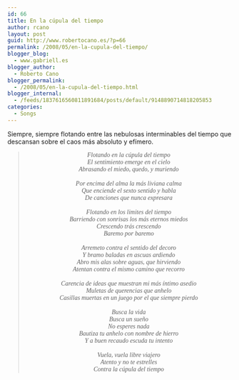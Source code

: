 ```yaml
---
id: 66
title: En la cúpula del tiempo
author: rcano
layout: post
guid: http://www.robertocano.es/?p=66
permalink: /2008/05/en-la-cupula-del-tiempo/
blogger_blog:
  - www.gabriell.es
blogger_author:
  - Roberto Cano
blogger_permalink:
  - /2008/05/en-la-cupula-del-tiempo.html
blogger_internal:
  - /feeds/1837616560811891684/posts/default/9148890714818205853
categories:
  - Songs
---
```

<div style="clear: both; text-align: center;">
</div>

Siempre, siempre flotando entre las nebulosas interminables del tiempo que descansan sobre el caos más absoluto y efímero.

<div style="text-align: center;">
  <blockquote>
    <p>
      <span style="font-family: Times, 'Times New Roman', serif;"><i>Flotando en la cúpula del tiempo</i></span><br /> <span style="font-family: Times, 'Times New Roman', serif;"><i>El sentimiento emerge en el cielo</i></span><br /> <span style="font-family: Times, 'Times New Roman', serif;"><i>Abrasando el miedo, quedo, y muriendo</i></span><br /> <span style="font-family: Times, 'Times New Roman', serif;"><i><br /> </i></span><span style="font-family: Times, 'Times New Roman', serif;"><i>Por encima del alma la más liviana calma</i></span><br /> <span style="font-family: Times, 'Times New Roman', serif;"><i>Que enciende el sexto sentido y habla</i></span><br /> <span style="font-family: Times, 'Times New Roman', serif;"><i>De canciones que nunca expresara</i></span><br /> <span style="font-family: Times, 'Times New Roman', serif;"><i><br /> </i></span><span style="font-family: Times, 'Times New Roman', serif;"><i>Flotando en los limites del tiempo</i></span><br /> <span style="font-family: Times, 'Times New Roman', serif;"><i>Barriendo con sonrisas los más eternos miedos</i></span><br /> <span style="font-family: Times, 'Times New Roman', serif;"><i>Crescendo trás crescendo</i></span><br /> <span style="font-family: Times, 'Times New Roman', serif;"><i>Baremo por baremo</i></span><br /> <span style="font-family: Times, 'Times New Roman', serif;"><i><br /> </i></span><span style="font-family: Times, 'Times New Roman', serif;"><i>Arremeto contra el sentido del decoro</i></span><br /> <span style="font-family: Times, 'Times New Roman', serif;"><i>Y bramo baladas en ascuas ardiendo</i></span><br /> <span style="font-family: Times, 'Times New Roman', serif;"><i>Abro mis alas sobre aguas, que hirviendo</i></span><br /> <span style="font-family: Times, 'Times New Roman', serif;"><i>Atentan contra el mismo camino que recorro</i></span><br /> <span style="font-family: Times, 'Times New Roman', serif;"><i><br /> </i></span><span style="font-family: Times, 'Times New Roman', serif;"><i>Carencia de ideas que muestran mi más íntimo asedio</i></span><br /> <span style="font-family: Times, 'Times New Roman', serif;"><i>Muletas de querencias que anhelo</i></span><br /> <span style="font-family: Times, 'Times New Roman', serif;"><i>Casillas muertas en un juego por el que siempre pierdo</i></span><br /> <span style="font-family: Times, 'Times New Roman', serif;"><i><br /> </i></span><span style="font-family: Times, 'Times New Roman', serif;"><i>Busca la vida</i></span><br /> <span style="font-family: Times, 'Times New Roman', serif;"><i>Busca un sueño</i></span><br /> <span style="font-family: Times, 'Times New Roman', serif;"><i>No esperes nada</i></span><br /> <span style="font-family: Times, 'Times New Roman', serif;"><i>Bautiza tu anhelo con nombre de hierro</i></span><br /> <span style="font-family: Times, 'Times New Roman', serif;"><i>Y a buen recaudo escuda tu intento</i></span><br /> <span style="font-family: Times, 'Times New Roman', serif;"><i><br /> </i></span><span style="font-family: Times, 'Times New Roman', serif;"><i>Vuela, vuela libre viajero</i></span><br /> <span style="font-family: Times, 'Times New Roman', serif;"><i>Atento y no te estrelles</i></span><br /> <span style="font-family: Times, 'Times New Roman', serif;"><i>Contra la cúpula del tiempo </i></span>
    </p>
  </blockquote>
</div>